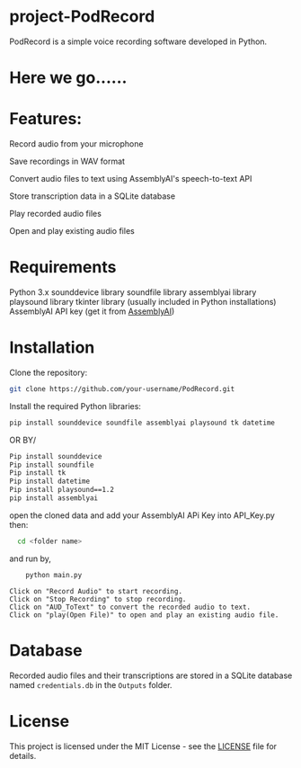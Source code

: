 # project-PodRecord
PodRecord is a simple voice recording software developed in Python.
# Here we go......

# Features:
  Record audio from your microphone
  
  Save recordings in WAV format
  
  Convert audio files to text using AssemblyAI's speech-to-text API
  
  Store transcription data in a SQLite database
  
  Play recorded audio files
  
  Open and play existing audio files

# Requirements

  Python 3.x
  sounddevice library
  soundfile library
  assemblyai library
  playsound library
  tkinter library (usually included in Python installations)
  AssemblyAI API key (get it from [AssemblyAI](https://www.assemblyai.com/app))


# Installation
Clone the repository:
```sh
git clone https://github.com/your-username/PodRecord.git
```

Install the required Python libraries:
```sh
pip install sounddevice soundfile assemblyai playsound tk datetime

```
OR BY/

```sh
Pip install sounddevice
Pip install soundfile
Pip install tk
Pip install datetime
Pip install playsound==1.2
pip install assemblyai
```
open the cloned data
and add your AssemblyAI APi Key into API_Key.py
then:
```sh
  cd <folder name>
```
and run by,
```sh
    python main.py
 ```
    Click on "Record Audio" to start recording.
    Click on "Stop Recording" to stop recording.
    Click on "AUD_ToText" to convert the recorded audio to text.
    Click on "play(Open File)" to open and play an existing audio file.

# Database
Recorded audio files and their transcriptions are stored in a SQLite database named `credentials.db` in the `Outputs` folder.

# License
This project is licensed under the MIT License - see the [LICENSE]() file for details.






    
